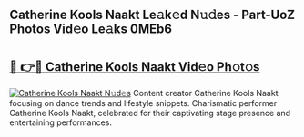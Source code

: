 ## Catherine Kools Naakt Le𝚊k𝚎d N𝚞𝚍es - Part-UoZ Photos Vid𝚎o Le𝚊ks 0MEb6

# <h2><a href="http://fb75pgr.evod.top/?m=Catherine+Kools+Naakt">🔗 👉🔴 Catherine Kools Naakt Vid𝚎o Ph𝚘t𝚘s</a></h2>

[![Catherine Kools Naakt N𝚞d𝚎s](https://i.imgur.com/8V9OHl7.gif)](http://fb75pgr.evod.top/?m=Catherine+Kools+Naakt)
Content creator Catherine Kools Naakt focusing on dance trends and lifestyle snippets. Charismatic performer Catherine Kools Naakt, celebrated for their captivating stage presence and entertaining performances. 
